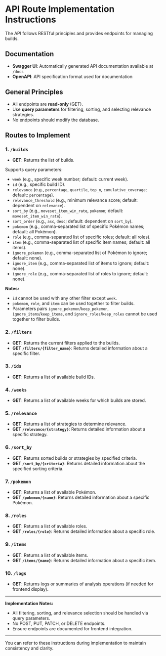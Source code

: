 # API Route Implementation Instructions
The API follows RESTful principles and provides endpoints for managing builds.

## Documentation
- **Swagger UI**: Automatically generated API documentation available at `/docs`
- **OpenAPI**: API specification format used for documentation

## General Principles
- All endpoints are **read-only** (GET).
- Use **query parameters** for filtering, sorting, and selecting relevance strategies.
- No endpoints should modify the database.

## Routes to Implement

### 1. `/builds`
- **GET**: Returns the list of builds.

Supports query parameters:
  - `week` (e.g., specific week number; default: current week).
  - `id` (e.g., specific build ID).
  - `relevance` (e.g., `percentage`, `quartile`, `top_n`, `cumulative_coverage`; default: `percentage`).
  - `relevance_threshold` (e.g., minimum relevance score; default: dependent on `relevance`).
  - `sort_by` (e.g., `moveset_item_win_rate`, `pokemon`; default: `moveset_item_win_rate`).
  - `sort_order` (e.g., `asc`, `desc`; default: dependent on `sort_by`).
  - `pokemon` (e.g., comma-separated list of specific Pokémon names; default: all Pokémon).
  - `role` (e.g., comma-separated list of specific roles; default: all roles).
  - `item` (e.g., comma-separated list of specific item names; default: all items).
  - `ignore_pokemon` (e.g., comma-separated list of Pokémon to ignore; default: none).
  - `ignore_item` (e.g., comma-separated list of items to ignore; default: none).
  - `ignore_role` (e.g., comma-separated list of roles to ignore; default: none).

**Notes:**
- `id` cannot be used with any other filter except `week`.
- `pokemon`, `role`, and `item` can be used together to filter builds.
- Parameters pairs `ignore_pokemon`/`keep_pokemon`, `ignore_items`/`keep_items`, and `ignore_roles`/`keep_roles` cannot be used together to filter builds.

### 2. `/filters`
- **GET**: Returns the current filters applied to the builds.
- **GET `/filters/{filter_name}`**: Returns detailed information about a specific filter.

### 3. `/ids`
- **GET**: Returns a list of available build IDs.

### 4. `/weeks`
- **GET**: Returns a list of available weeks for which builds are stored.

### 5. `/relevance`
- **GET**: Returns a list of strategies to determine relevance.
- **GET `/relevance/{strategy}`**: Returns detailed information about a specific strategy.

### 6. `/sort_by`
- **GET**: Returns sorted builds or strategies by specified criteria.
- **GET `/sort_by/{criteria}`**: Returns detailed information about the specified sorting criteria.

### 7. `/pokemon`
- **GET**: Returns a list of available Pokémon.
- **GET `/pokemon/{name}`**: Returns detailed information about a specific Pokémon.

### 8. `/roles`
- **GET**: Returns a list of available roles.
- **GET `/roles/{role}`**: Returns detailed information about a specific role.

### 9. `/items`
- **GET**: Returns a list of available items.
- **GET `/items/{name}`**: Returns detailed information about a specific item.

### 10. `/logs`
- **GET**: Returns logs or summaries of analysis operations (if needed for frontend display).

---

**Implementation Notes:**
- All filtering, sorting, and relevance selection should be handled via query parameters.
- No POST, PUT, PATCH, or DELETE endpoints.
- Ensure endpoints are documented for frontend integration.

---

You can refer to these instructions during implementation to maintain consistency and clarity.
